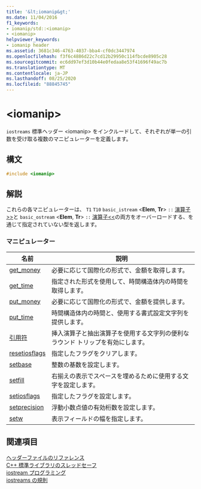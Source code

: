 ```yaml
---
title: '&lt;iomanip&gt;'
ms.date: 11/04/2016
f1_keywords:
- iomanip/std::<iomanip>
- <iomanip>
helpviewer_keywords:
- iomanip header
ms.assetid: 3681c346-4763-4037-bba4-cf0dc3447974
ms.openlocfilehash: f3f6c4886d22c7cd12b29950c114fbcde8905c28
ms.sourcegitcommit: ec6dd97ef3d10b44e0fedaa8e53f41696f49ac7b
ms.translationtype: MT
ms.contentlocale: ja-JP
ms.lasthandoff: 08/25/2020
ms.locfileid: "88845745"
---
```

# <a name="ltiomanipgt"></a>&lt;iomanip&gt;

`iostreams` 標準ヘッダー \<iomanip> をインクルードして、それぞれが単一の引数を受け取る複数のマニピュレーターを定義します。

## <a name="syntax"></a>構文

```cpp
#include <iomanip>
```

## <a name="remarks"></a>解説

これらの各マニピュレーターは、 `T1` `T10` `basic_istream` \<**Elem**, **Tr**> `::` [演算子>>](../standard-library/istream-operators.md#op_gt_gt)と `basic_ostream` \<**Elem**, **Tr**> `::` [演算子<<](../standard-library/ostream-operators.md#op_lt_lt)の両方をオーバーロードする、を通じて指定されていない型を返します。

### <a name="manipulators"></a>マニピュレーター

|名前|説明|
|-|-|
|[get_money](../standard-library/iomanip-functions.md#iomanip_get_money)|必要に応じて国際化の形式で、金額を取得します。|
|[get_time](../standard-library/iomanip-functions.md#iomanip_get_time)|指定された形式を使用して、時間構造体内の時間を取得します。|
|[put_money](../standard-library/iomanip-functions.md#iomanip_put_money)|必要に応じて国際化の形式で、金額を提供します。|
|[put_time](../standard-library/iomanip-functions.md#iomanip_put_time)|時間構造体内の時間と、使用する書式設定文字列を提供します。|
|[引用符](../standard-library/iomanip-functions.md#quoted)|挿入演算子と抽出演算子を使用する文字列の便利なラウンド トリップを有効にします。|
|[resetiosflags](../standard-library/iomanip-functions.md#resetiosflags)|指定したフラグをクリアします。|
|[setbase](../standard-library/iomanip-functions.md#setbase)|整数の基数を設定します。|
|[setfill](../standard-library/iomanip-functions.md#setfill)|右揃えの表示でスペースを埋めるために使用する文字を設定します。|
|[setiosflags](../standard-library/iomanip-functions.md#setiosflags)|指定したフラグを設定します。|
|[setprecision](../standard-library/iomanip-functions.md#setprecision)|浮動小数点値の有効桁数を設定します。|
|[setw](../standard-library/iomanip-functions.md#setw)|表示フィールドの幅を指定します。|

## <a name="see-also"></a>関連項目

[ヘッダーファイルのリファレンス](../standard-library/cpp-standard-library-header-files.md)\
[C++ 標準ライブラリのスレッドセーフ](../standard-library/thread-safety-in-the-cpp-standard-library.md)\
[iostream プログラミング](../standard-library/iostream-programming.md)\
[iostreams の規則](../standard-library/iostreams-conventions.md)

